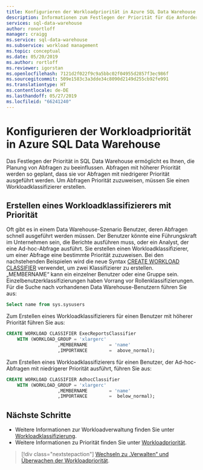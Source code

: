 ```yaml
---
title: Konfigurieren der Workloadpriorität in Azure SQL Data Warehouse | Microsoft-Dokumentation
description: Informationen zum Festlegen der Priorität für die Anforderungsebene.
services: sql-data-warehouse
author: ronortloff
manager: craigg
ms.service: sql-data-warehouse
ms.subservice: workload management
ms.topic: conceptual
ms.date: 05/20/2019
ms.author: rortloff
ms.reviewer: igorstan
ms.openlocfilehash: 7121d2f022f9c9a5bbc02f04955d2857f3ec986f
ms.sourcegitcommit: 509e1583c3a3dde34c8090d2149d255cb92fe991
ms.translationtype: HT
ms.contentlocale: de-DE
ms.lasthandoff: 05/27/2019
ms.locfileid: "66241240"
---
```

# <a name="configure-workload-importance-in-azure-sql-data-warehouse"></a>Konfigurieren der Workloadpriorität in Azure SQL Data Warehouse

Das Festlegen der Priorität in SQL Data Warehouse ermöglicht es Ihnen, die Planung von Abfragen zu beeinflussen. Abfragen mit höherer Priorität werden so geplant, dass sie vor Abfragen mit niedrigerer Priorität ausgeführt werden. Um Abfragen Priorität zuzuweisen, müssen Sie einen Workloadklassifizierer erstellen.

## <a name="create-a-workload-classifier-with-importance"></a>Erstellen eines Workloadklassifizierers mit Priorität

Oft gibt es in einem Data Warehouse-Szenario Benutzer, deren Abfragen schnell ausgeführt werden müssen.  Der Benutzer könnte eine Führungskraft im Unternehmen sein, die Berichte ausführen muss, oder ein Analyst, der eine Ad-hoc-Abfrage ausführt. Sie erstellen einen Workloadklassifizierer, um einer Abfrage eine bestimmte Priorität zuzuweisen.  Bei den nachstehenden Beispielen wird die neue Syntax [CREATE WORKLOAD CLASSIFIER](/sql/t-sql/statements/create-workload-classifier-transact-sql?view=azure-sqldw-latest) verwendet, um zwei Klassifizierer zu erstellen.  „MEMBERNAME“ kann ein einzelner Benutzer oder eine Gruppe sein. Einzelbenutzerklassifizierungen haben Vorrang vor Rollenklassifizierungen. Für die Suche nach vorhandenen Data Warehouse-Benutzern führen Sie aus:

```sql
Select name from sys.sysusers
```

Zum Erstellen eines Workloadklassifizierers für einen Benutzer mit höherer Priorität führen Sie aus:

```sql
CREATE WORKLOAD CLASSIFIER ExecReportsClassifier  
    WITH (WORKLOAD_GROUP = 'xlargerc'
                   ,MEMBERNAME        = 'name'  
                   ,IMPORTANCE        =  above_normal);  

```

Zum Erstellen eines Workloadklassifizierers für einen Benutzer, der Ad-hoc-Abfragen mit niedrigerer Priorität ausführt, führen Sie aus:  

```sql
CREATE WORKLOAD CLASSIFIER AdhocClassifier  
    WITH (WORKLOAD_GROUP = 'xlargerc'
                   ,MEMBERNAME        = 'name'  
                   ,IMPORTANCE        =  below_normal);  
```

## <a name="next-steps"></a>Nächste Schritte
- Weitere Informationen zur Workloadverwaltung finden Sie unter [Workloadklassifizierung](sql-data-warehouse-workload-classification.md).
- Weitere Informationen zu Priorität finden Sie unter [Workloadpriorität](sql-data-warehouse-workload-importance.md).

> [!div class="nextstepaction"]
> [Wechseln zu „Verwalten“ und Überwachen der Workloadpriorität](sql-data-warehouse-how-to-manage-and-monitor-workload-importance.md).
